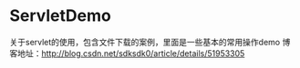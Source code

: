 # ServletDemo
关于servlet的使用，包含文件下载的案例，里面是一些基本的常用操作demo
博客地址：http://blog.csdn.net/sdksdk0/article/details/51953305
